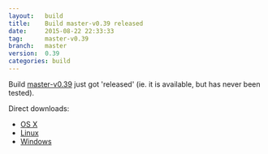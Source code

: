 ```yaml
---
layout:   build
title:    Build master-v0.39 released
date:     2015-08-22 22:33:33
tag:      master-v0.39
branch:   master
version:  0.39
categories: build
---
```

Build [master-v0.39][github-release] just got 'released' (ie. it is available, but has never been tested).

Direct downloads:

  - [OS X][osx-download]
  - [Linux][linux-download]
  - [Windows][windows-download]

[osx-download]: https://github.com/cor/LD33/releases/download/master-v0.39/osx_master-v0.39.zip
[linux-download]: https://github.com/cor/LD33/releases/download/master-v0.39/linux_master-v0.39.zip
[windows-download]: https://github.com/cor/LD33/releases/download/master-v0.39/windows_master-v0.39.zip
[github-release]: https://github.com/cor/LD33/releases/tag/master-v0.39
